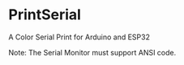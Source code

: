 # PrintSerial
A Color Serial Print for Arduino and ESP32

Note: The Serial Monitor must support ANSI code.
